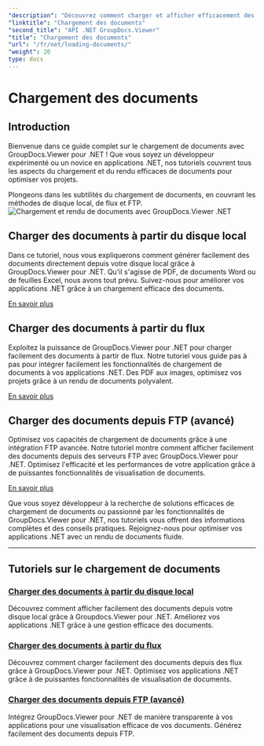 ```yaml
---
"description": "Découvrez comment charger et afficher efficacement des documents avec GroupDocs.Viewer .NET. Explorez les tutoriels de chargement sur disque local, flux et FTP pour des applications .NET optimisées."
"linktitle": "Chargement des documents"
"second_title": "API .NET GroupDocs.Viewer"
"title": "Chargement des documents"
"url": "/fr/net/loading-documents/"
"weight": 20
type: docs
---
```

# Chargement des documents

## Introduction

Bienvenue dans ce guide complet sur le chargement de documents avec GroupDocs.Viewer pour .NET ! Que vous soyez un développeur expérimenté ou un novice en applications .NET, nos tutoriels couvrent tous les aspects du chargement et du rendu efficaces de documents pour optimiser vos projets.

Plongeons dans les subtilités du chargement de documents, en couvrant les méthodes de disque local, de flux et FTP.
![Chargement et rendu de documents avec GroupDocs.Viewer .NET](/viewer/loading-documents/image.png)
## Charger des documents à partir du disque local

Dans ce tutoriel, nous vous expliquerons comment générer facilement des documents directement depuis votre disque local grâce à GroupDocs.Viewer pour .NET. Qu'il s'agisse de PDF, de documents Word ou de feuilles Excel, nous avons tout prévu. Suivez-nous pour améliorer vos applications .NET grâce à un chargement efficace des documents.

[En savoir plus](./loading-document-local-disk/)

## Charger des documents à partir du flux

Exploitez la puissance de GroupDocs.Viewer pour .NET pour charger facilement des documents à partir de flux. Notre tutoriel vous guide pas à pas pour intégrer facilement les fonctionnalités de chargement de documents à vos applications .NET. Des PDF aux images, optimisez vos projets grâce à un rendu de documents polyvalent.

[En savoir plus](./loading-document-stream/)

## Charger des documents depuis FTP (avancé)

Optimisez vos capacités de chargement de documents grâce à une intégration FTP avancée. Notre tutoriel montre comment afficher facilement des documents depuis des serveurs FTP avec GroupDocs.Viewer pour .NET. Optimisez l'efficacité et les performances de votre application grâce à de puissantes fonctionnalités de visualisation de documents.

[En savoir plus](./loading-document-ftp/)

Que vous soyez développeur à la recherche de solutions efficaces de chargement de documents ou passionné par les fonctionnalités de GroupDocs.Viewer pour .NET, nos tutoriels vous offrent des informations complètes et des conseils pratiques. Rejoignez-nous pour optimiser vos applications .NET avec un rendu de documents fluide.

---
## Tutoriels sur le chargement de documents
### [Charger des documents à partir du disque local](./loading-document-local-disk/)
Découvrez comment afficher facilement des documents depuis votre disque local grâce à Groupdocs.Viewer pour .NET. Améliorez vos applications .NET grâce à une gestion efficace des documents.
### [Charger des documents à partir du flux](./loading-document-stream/)
Découvrez comment charger facilement des documents depuis des flux grâce à GroupDocs.Viewer pour .NET. Optimisez vos applications .NET grâce à de puissantes fonctionnalités de visualisation de documents.
### [Charger des documents depuis FTP (avancé)](./loading-document-ftp/)
Intégrez GroupDocs.Viewer pour .NET de manière transparente à vos applications pour une visualisation efficace de vos documents. Générez facilement des documents depuis FTP.